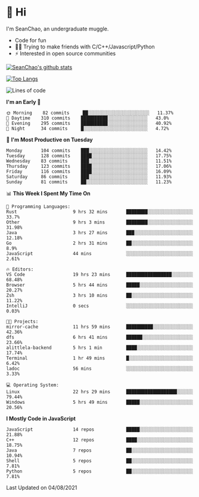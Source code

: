 # 👋 Hi
I'm SeanChao, an undergraduate muggle.

- Code for fun
- 👨‍💻 Trying to make friends with C/C++/Javascript/Python
- ⚡ Interested in open source communities

[![SeanChao's github stats](https://i-github-readme-stats.vercel.app/api?username=seanchao&show_icons=true)](https://github.com/anuraghazra/github-readme-stats)

[![Top Langs](https://i-github-readme-stats.vercel.app/api/top-langs/?username=seanchao&layout=compact)](https://github.com/anuraghazra/github-readme-stats)

<!--START_SECTION:waka-->
![Lines of code](https://img.shields.io/badge/From%20Hello%20World%20I%27ve%20Written-1.6%20million%20lines%20of%20code-blue)

**I'm an Early 🐤** 

```text
🌞 Morning    82 commits     ██░░░░░░░░░░░░░░░░░░░░░░░   11.37% 
🌆 Daytime    310 commits    ██████████░░░░░░░░░░░░░░░   43.0% 
🌃 Evening    295 commits    ██████████░░░░░░░░░░░░░░░   40.92% 
🌙 Night      34 commits     █░░░░░░░░░░░░░░░░░░░░░░░░   4.72%

```
📅 **I'm Most Productive on Tuesday** 

```text
Monday       104 commits    ███░░░░░░░░░░░░░░░░░░░░░░   14.42% 
Tuesday      128 commits    ████░░░░░░░░░░░░░░░░░░░░░   17.75% 
Wednesday    83 commits     ███░░░░░░░░░░░░░░░░░░░░░░   11.51% 
Thursday     123 commits    ████░░░░░░░░░░░░░░░░░░░░░   17.06% 
Friday       116 commits    ████░░░░░░░░░░░░░░░░░░░░░   16.09% 
Saturday     86 commits     ███░░░░░░░░░░░░░░░░░░░░░░   11.93% 
Sunday       81 commits     ██░░░░░░░░░░░░░░░░░░░░░░░   11.23%

```


📊 **This Week I Spent My Time On** 

```text
💬 Programming Languages: 
Rust                     9 hrs 32 mins       ████████░░░░░░░░░░░░░░░░░   33.7% 
Other                    9 hrs 3 mins        ████████░░░░░░░░░░░░░░░░░   31.98% 
Java                     3 hrs 27 mins       ███░░░░░░░░░░░░░░░░░░░░░░   12.18% 
Go                       2 hrs 31 mins       ██░░░░░░░░░░░░░░░░░░░░░░░   8.9% 
JavaScript               44 mins             ░░░░░░░░░░░░░░░░░░░░░░░░░   2.61%

🔥 Editors: 
VS Code                  19 hrs 23 mins      █████████████████░░░░░░░░   68.48% 
Browser                  5 hrs 44 mins       █████░░░░░░░░░░░░░░░░░░░░   20.27% 
Zsh                      3 hrs 10 mins       ██░░░░░░░░░░░░░░░░░░░░░░░   11.22% 
IntelliJ                 0 secs              ░░░░░░░░░░░░░░░░░░░░░░░░░   0.03%

🐱‍💻 Projects: 
mirror-cache             11 hrs 59 mins      ██████████░░░░░░░░░░░░░░░   42.36% 
dfs                      6 hrs 41 mins       ██████░░░░░░░░░░░░░░░░░░░   23.66% 
alittlela-backend        5 hrs 1 min         ████░░░░░░░░░░░░░░░░░░░░░   17.74% 
Terminal                 1 hr 49 mins        █░░░░░░░░░░░░░░░░░░░░░░░░   6.42% 
ladoc                    56 mins             ░░░░░░░░░░░░░░░░░░░░░░░░░   3.33%

💻 Operating System: 
Linux                    22 hrs 29 mins      ███████████████████░░░░░░   79.44% 
Windows                  5 hrs 49 mins       █████░░░░░░░░░░░░░░░░░░░░   20.56%

```

**I Mostly Code in JavaScript** 

```text
JavaScript               14 repos            █████░░░░░░░░░░░░░░░░░░░░   21.88% 
C++                      12 repos            ████░░░░░░░░░░░░░░░░░░░░░   18.75% 
Java                     7 repos             ██░░░░░░░░░░░░░░░░░░░░░░░   10.94% 
Shell                    5 repos             ██░░░░░░░░░░░░░░░░░░░░░░░   7.81% 
Python                   5 repos             ██░░░░░░░░░░░░░░░░░░░░░░░   7.81%

```



 Last Updated on 04/08/2021
<!--END_SECTION:waka-->
